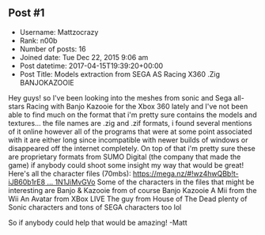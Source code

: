 ## Post #1
- Username: Mattzocrazy
- Rank: n00b
- Number of posts: 16
- Joined date: Tue Dec 22, 2015 9:06 am
- Post datetime: 2017-04-15T19:39:20+00:00
- Post Title: Models extraction from SEGA AS Racing X360 .Zig BANJOKAZOOIE

Hey guys! so I've been looking into the meshes from sonic and Sega all-stars Racing with Banjo Kazooie for the Xbox 360 lately and I've not been able to find much on the format that i'm pretty sure contains the models and textures... the file names are .zig and .zif formats, i found several mentions of it online however all of the programs that were at some point associated with it are either long since incompatible with newer builds of windows or disappeared off the internet completely. On top of that i'm pretty sure these are proprietary formats from SUMO Digital (the company that made the game) if anybody could shoot some insight my way that would be great! 
Here's all the character files (70mbs): [https://mega.nz/#!wz4hwQBb!t-iJB60b1rE8 ... 1N1JiMvGVo](https://mega.nz/#!wz4hwQBb!t-iJB60b1rE8aicuyQsOokNhSfb8w1bfk1N1JiMvGVo)
Some of the characters in the files that might be interesting are
Banjo & Kazooie from of course Banjo Kazooie
A Mii from the Wii
An Avatar from XBox LIVE
The guy from House of The Dead
plenty of Sonic characters and tons of SEGA characters too lol

So if anybody could help that would be amazing! 
    -Matt
